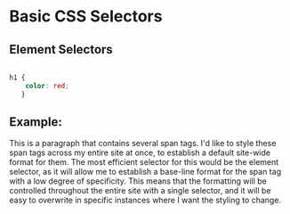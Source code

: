 # Basic CSS Selectors


## Element Selectors


```css

h1 {
    color: red;
   }

```


## Example:

This is a paragraph that contains several span tags. I'd like to style these span tags across my entire site at once, to establish a default site-wide format for them. The most efficient selector for this would be the element selector, as it will allow me to establish a base-line format for the span tag with a low degree of specificity. This means that the formatting will be controlled throughout the entire site with a single selector, and it will be easy to overwrite in specific instances where I want the styling to change.
